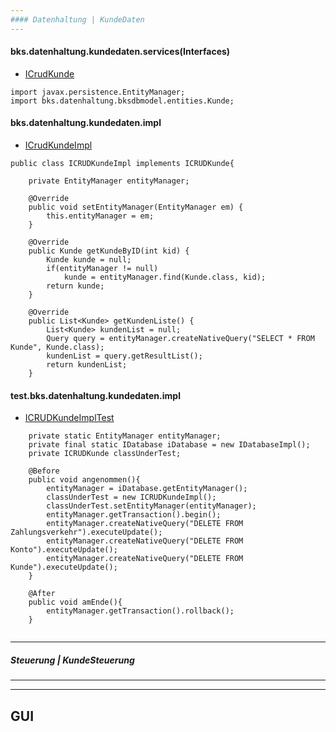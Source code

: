 ```yaml
---
#### Datenhaltung | KundeDaten
---
```

#### bks.datenhaltung.kundedaten.services(Interfaces)
- [ICrudKunde]

```
import javax.persistence.EntityManager;
import bks.datenhaltung.bksdbmodel.entities.Kunde;
```
#### bks.datenhaltung.kundedaten.impl
- [ICrudKundeImpl]

```
public class ICRUDKundeImpl implements ICRUDKunde{

    private EntityManager entityManager;

    @Override
    public void setEntityManager(EntityManager em) {
        this.entityManager = em;
    }

    @Override
    public Kunde getKundeByID(int kid) {
        Kunde kunde = null;
        if(entityManager != null)
            kunde = entityManager.find(Kunde.class, kid);
        return kunde;
    }

    @Override
    public List<Kunde> getKundenListe() {
        List<Kunde> kundenList = null;
        Query query = entityManager.createNativeQuery("SELECT * FROM Kunde", Kunde.class);
        kundenList = query.getResultList();
        return kundenList;
    }

```

#### test.bks.datenhaltung.kundedaten.impl
- [ICRUDKundeImplTest]


```    
    private static EntityManager entityManager;
    private final static IDatabase iDatabase = new IDatabaseImpl();
    private ICRUDKunde classUnderTest;

    @Before
    public void angenommen(){
        entityManager = iDatabase.getEntityManager();
        classUnderTest = new ICRUDKundeImpl();
        classUnderTest.setEntityManager(entityManager);
        entityManager.getTransaction().begin();
        entityManager.createNativeQuery("DELETE FROM Zahlungsverkehr").executeUpdate();
        entityManager.createNativeQuery("DELETE FROM Konto").executeUpdate();
        entityManager.createNativeQuery("DELETE FROM Kunde").executeUpdate();
    }

    @After
    public void amEnde(){
        entityManager.getTransaction().rollback();
    }
  
```

---
##### Steuerung | KundeSteuerung
---


---
GUI
---

[ICRUDKundeImpl]: <https://github.com/ZeroPie/SWP/blob/master/trunk/KundeDaten/src/bks/datenhaltung/kundedaten/impl/ICRUDKundeImpl.java>


[ICrudKunde]:
<https://github.com/ZeroPie/SWP/blob/master/trunk/KundeDaten/src/bks/datenhaltung/kundedaten/services/ICRUDKunde.java>

[ICRUDKundeImplTest]:
<https://github.com/ZeroPie/SWP/blob/master/trunk/KundeDaten/test/bks/datenhaltung/kundedaten/impl/ICRUDKundeImplTest.java>
